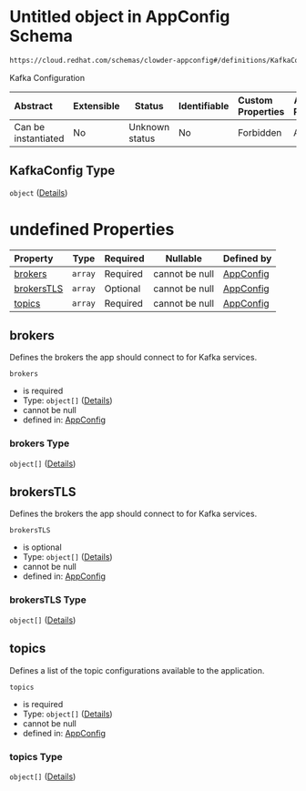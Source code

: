 # Untitled object in AppConfig Schema

```txt
https://cloud.redhat.com/schemas/clowder-appconfig#/definitions/KafkaConfig
```

Kafka Configuration


| Abstract            | Extensible | Status         | Identifiable | Custom Properties | Additional Properties | Access Restrictions | Defined In                                                    |
| :------------------ | ---------- | -------------- | ------------ | :---------------- | --------------------- | ------------------- | ------------------------------------------------------------- |
| Can be instantiated | No         | Unknown status | No           | Forbidden         | Allowed               | none                | [schema.json\*](../../out/schema.json "open original schema") |

## KafkaConfig Type

`object` ([Details](schema-definitions-kafkaconfig.md))

# undefined Properties

| Property                  | Type    | Required | Nullable       | Defined by                                                                                                                                                                    |
| :------------------------ | ------- | -------- | -------------- | :---------------------------------------------------------------------------------------------------------------------------------------------------------------------------- |
| [brokers](#brokers)       | `array` | Required | cannot be null | [AppConfig](schema-definitions-kafkaconfig-properties-brokers.md "https&#x3A;//cloud.redhat.com/schemas/clowder-appconfig#/definitions/KafkaConfig/properties/brokers")       |
| [brokersTLS](#brokerstls) | `array` | Optional | cannot be null | [AppConfig](schema-definitions-kafkaconfig-properties-brokerstls.md "https&#x3A;//cloud.redhat.com/schemas/clowder-appconfig#/definitions/KafkaConfig/properties/brokersTLS") |
| [topics](#topics)         | `array` | Required | cannot be null | [AppConfig](schema-definitions-kafkaconfig-properties-topics.md "https&#x3A;//cloud.redhat.com/schemas/clowder-appconfig#/definitions/KafkaConfig/properties/topics")         |

## brokers

Defines the brokers the app should connect to for Kafka services.


`brokers`

-   is required
-   Type: `object[]` ([Details](schema-definitions-brokerconfig.md))
-   cannot be null
-   defined in: [AppConfig](schema-definitions-kafkaconfig-properties-brokers.md "https&#x3A;//cloud.redhat.com/schemas/clowder-appconfig#/definitions/KafkaConfig/properties/brokers")

### brokers Type

`object[]` ([Details](schema-definitions-brokerconfig.md))

## brokersTLS

Defines the brokers the app should connect to for Kafka services.


`brokersTLS`

-   is optional
-   Type: `object[]` ([Details](schema-definitions-brokerconfig.md))
-   cannot be null
-   defined in: [AppConfig](schema-definitions-kafkaconfig-properties-brokerstls.md "https&#x3A;//cloud.redhat.com/schemas/clowder-appconfig#/definitions/KafkaConfig/properties/brokersTLS")

### brokersTLS Type

`object[]` ([Details](schema-definitions-brokerconfig.md))

## topics

Defines a list of the topic configurations available to the application.


`topics`

-   is required
-   Type: `object[]` ([Details](schema-definitions-topicconfig.md))
-   cannot be null
-   defined in: [AppConfig](schema-definitions-kafkaconfig-properties-topics.md "https&#x3A;//cloud.redhat.com/schemas/clowder-appconfig#/definitions/KafkaConfig/properties/topics")

### topics Type

`object[]` ([Details](schema-definitions-topicconfig.md))
